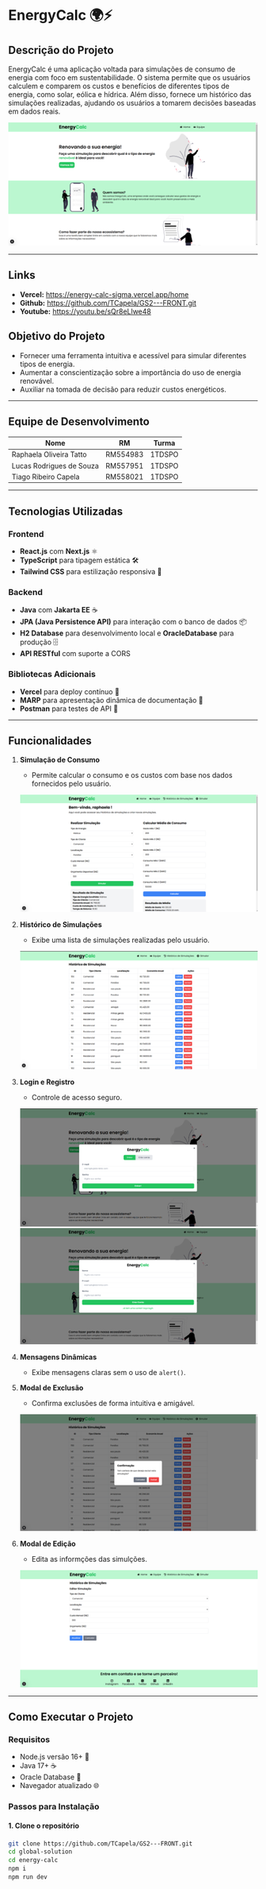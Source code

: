 # EnergyCalc 🌍⚡

## **Descrição do Projeto**

EnergyCalc é uma aplicação voltada para simulações de consumo de energia com foco em sustentabilidade. O sistema permite que os usuários calculem e comparem os custos e benefícios de diferentes tipos de energia, como solar, eólica e hídrica. Além disso, fornece um histórico das simulações realizadas, ajudando os usuários a tomarem decisões baseadas em dados reais.

![Tela Inicial](./public/imgs/readme-imgs/home.png "Tela Inicial do EnergyCalc")

---

## **Links**

- **Vercel:** https://energy-calc-sigma.vercel.app/home
- **Github:** https://github.com/TCapela/GS2---FRONT.git
- **Youtube:** https://youtu.be/sQr8eLlwe48

## **Objetivo do Projeto**

- Fornecer uma ferramenta intuitiva e acessível para simular diferentes tipos de energia.
- Aumentar a conscientização sobre a importância do uso de energia renovável.
- Auxiliar na tomada de decisão para reduzir custos energéticos.

---

## **Equipe de Desenvolvimento**

| Nome                       | RM       | Turma  |
|----------------------------|----------|--------|
| Raphaela Oliveira Tatto    | RM554983 | 1TDSPO |
| Lucas Rodrigues de Souza   | RM557951 | 1TDSPO |
| Tiago Ribeiro Capela       | RM558021 | 1TDSPO |

---

## **Tecnologias Utilizadas**

### **Frontend**
- **React.js** com **Next.js** ⚛️
- **TypeScript** para tipagem estática 🛠️
- **Tailwind CSS** para estilização responsiva 🎨

### **Backend**
- **Java** com **Jakarta EE** ☕
- **JPA (Java Persistence API)** para interação com o banco de dados 📦
- **H2 Database** para desenvolvimento local e **OracleDatabase** para produção 🗄️
- **API RESTful** com suporte a CORS

### **Bibliotecas Adicionais**
- **Vercel** para deploy contínuo 🚀
- **MARP** para apresentação dinâmica de documentação 📄
- **Postman** para testes de API 🔧

---

## **Funcionalidades**

1. **Simulação de Consumo**
   - Permite calcular o consumo e os custos com base nos dados fornecidos pelo usuário.

   ![Simulação de Consumo](./public/imgs/readme-imgs/profile.png "Tela de Simulação de Consumo do EnergyCalc")

2. **Histórico de Simulações**
   - Exibe uma lista de simulações realizadas pelo usuário.

   ![historico](./public/imgs/readme-imgs/historico.png "Tela de histrico do EnergyCalc")

3. **Login e Registro**
   - Controle de acesso seguro.

    ![Modal de Login](./public/imgs/readme-imgs/login-modal.png "Modal de Login do EnergyCalc")
    ![Modal de Cadastro](./public/imgs/readme-imgs/cadastro-modal.png "Modal de Cadastro do EnergyCalc")

4. **Mensagens Dinâmicas**
   - Exibe mensagens claras sem o uso de `alert()`.

5. **Modal de Exclusão**
   - Confirma exclusões de forma intuitiva e amigável.

   ![excluir](./public/imgs/readme-imgs/excluir-historico.png "Tela de exluir do EnergyCalc")

6. **Modal de Edição**
   - Edita as informções das simulções.

   ![excluir](./public/imgs/readme-imgs/editar-historico.png "Tela de editar do EnergyCalc")
---

## **Como Executar o Projeto**

### **Requisitos**

- Node.js versão 16+ 🔧
- Java 17+ ☕
- Oracle Database 🎲
- Navegador atualizado 🌐

### **Passos para Instalação**

#### **1. Clone o repositório**
```bash
git clone https://github.com/TCapela/GS2---FRONT.git
cd global-solution
cd energy-calc
npm i
npm run dev
